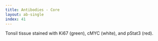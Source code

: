 ```yaml
---
title: Antibodies - Core
layout: ab-single
index: 41
---
```

Tonsil tissue stained with Ki67 (green), cMYC (white), and pStat3 (red).